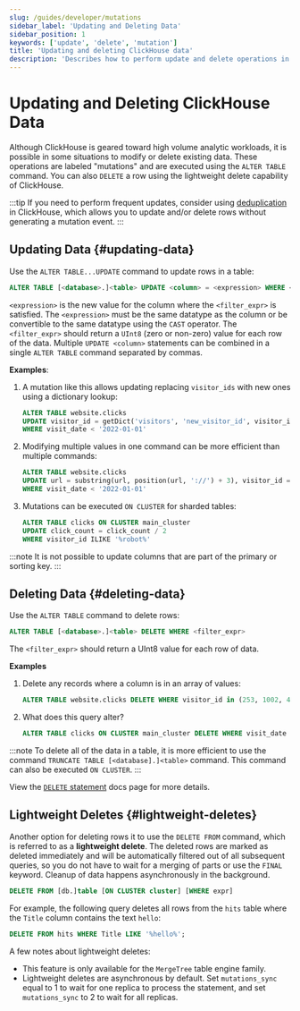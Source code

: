 ```yaml
---
slug: /guides/developer/mutations
sidebar_label: 'Updating and Deleting Data'
sidebar_position: 1
keywords: ['update', 'delete', 'mutation']
title: 'Updating and deleting ClickHouse data'
description: 'Describes how to perform update and delete operations in ClickHouse'
---
```


# Updating and Deleting ClickHouse Data

Although ClickHouse is geared toward high volume analytic workloads, it is possible in some situations to modify or delete existing data.  These operations are labeled "mutations" and are executed using the `ALTER TABLE` command. You can also `DELETE` a row using the lightweight
delete capability of ClickHouse.

:::tip
If you need to perform frequent updates, consider using [deduplication](../developer/deduplication.md) in ClickHouse, which allows you to update and/or delete rows without generating a mutation event.
:::

## Updating Data {#updating-data}

Use the `ALTER TABLE...UPDATE` command to update rows in a table:

```sql
ALTER TABLE [<database>.]<table> UPDATE <column> = <expression> WHERE <filter_expr>
```

`<expression>` is the new value for the column where the `<filter_expr>` is satisfied.  The `<expression>` must be the same datatype as the column or be convertible to the same datatype using the `CAST` operator.  The `<filter_expr>` should return a `UInt8` (zero or non-zero) value for each row of the data.  Multiple `UPDATE <column>` statements can be combined in a single `ALTER TABLE` command separated by commas.

**Examples**:

 1.  A mutation like this allows updating replacing `visitor_ids` with new ones using a dictionary lookup:

     ```sql
     ALTER TABLE website.clicks
     UPDATE visitor_id = getDict('visitors', 'new_visitor_id', visitor_id)
     WHERE visit_date < '2022-01-01'
     ```

2.   Modifying multiple values in one command can be more efficient than multiple commands:

     ```sql
     ALTER TABLE website.clicks
     UPDATE url = substring(url, position(url, '://') + 3), visitor_id = new_visit_id
     WHERE visit_date < '2022-01-01'
     ```

3.  Mutations can be executed `ON CLUSTER` for sharded tables:

     ```sql
     ALTER TABLE clicks ON CLUSTER main_cluster
     UPDATE click_count = click_count / 2
     WHERE visitor_id ILIKE '%robot%'
     ```

:::note
It is not possible to update columns that are part of the primary or sorting key.
:::

## Deleting Data {#deleting-data}

Use the `ALTER TABLE` command to delete rows:

```sql
ALTER TABLE [<database>.]<table> DELETE WHERE <filter_expr>
```

The `<filter_expr>` should return a UInt8 value for each row of data.

**Examples**

1. Delete any records where a column is in an array of values:
    ```sql
    ALTER TABLE website.clicks DELETE WHERE visitor_id in (253, 1002, 4277)
    ```

2.  What does this query alter?
    ```sql
    ALTER TABLE clicks ON CLUSTER main_cluster DELETE WHERE visit_date < '2022-01-02 15:00:00' AND page_id = '573'
    ```

:::note
To delete all of the data in a table, it is more efficient to use the command `TRUNCATE TABLE [<database].]<table>` command.  This command can also be executed `ON CLUSTER`.
:::

View the [`DELETE` statement](/sql-reference/statements/delete.md) docs page for more details.

## Lightweight Deletes {#lightweight-deletes}

Another option for deleting rows it to use the `DELETE FROM` command, which is referred to as a **lightweight delete**. The deleted rows are marked as deleted immediately and will be automatically filtered out of all subsequent queries, so you do not have to wait for a merging of parts or use the `FINAL` keyword. Cleanup of data happens asynchronously in the background.

``` sql
DELETE FROM [db.]table [ON CLUSTER cluster] [WHERE expr]
```

For example, the following query deletes all rows from the `hits` table where the `Title` column contains the text `hello`:

```sql
DELETE FROM hits WHERE Title LIKE '%hello%';
```

A few notes about lightweight deletes:
- This feature is only available for the `MergeTree` table engine family.
- Lightweight deletes are asynchronous by default. Set `mutations_sync` equal to 1 to wait for one replica to process the statement, and set `mutations_sync` to 2 to wait for all replicas.

